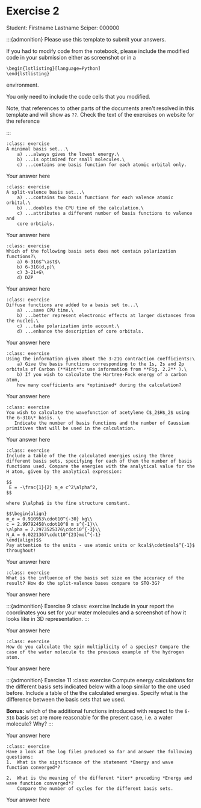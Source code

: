 # Exercise 2

Student:  Firstname Lastname    Sciper: 000000

:::{admonition} Please use this template to submit your answers. 

If you had to modify code from the notebook, please include the modified code in your submission either as screenshot or in a 

```
\begin{lstlisting}[language=Python]
\end{lstlisting}
```


environment. 

You only need to include the code cells that you modified.

Note, that references to other parts of the documents aren't resolved in this template and will show as `??`. Check the text of the exercises on website for the reference

:::

```{admonition} Exercise 1
:class: exercise 
A minimal basis set...\
    a) ...always gives the lowest energy.\
    b) ...is optimized for small molecules.\
    c) ...contains one basis function for each atomic orbital only.
```

Your answer here

```{admonition} Exercise 2
:class: exercise 
A split-valence basis set...\
    a) ...contains two basis functions for each valence atomic orbital.\
    b) ...doubles the CPU time of the calculation.\
    c) ...attributes a different number of basis functions to valence and
    core orbtials.
```

Your answer here

```{admonition} Exercise 3
:class: exercise 
Which of the following basis sets does not contain polarization functions?\
    a) 6-31G$^\ast$\
    b) 6-31G(d,p)\
    c) 3-21+G\
    d) DZP
```

Your answer here

```{admonition} Exercise 4
:class: exercise 
Diffuse functions are added to a basis set to...\
    a) ...save CPU time.\
    b) ...better represent electronic effects at larger distances from the nuclei.\
    c) ...take polarization into account.\
    d) ...enhance the description of core orbitals.
```

Your answer here

```{admonition} Exercise 5
:class: exercise 
Using the information given about the 3-21G contraction coefficients:\
    a) Give the basis functions corresponding to the 1s, 2s and 2p orbitals of Carbon (**Hint**: use information from **Fig. 2.2** ).\
    b) If you wish to calculate the Hartree-Fock energy of a carbon atom,
    how many coefficients are *optimised* during the calculation?
```

Your answer here

```{admonition} Exercise 6
:class: exercise 
You wish to calculate the wavefunction of acetylene C$_2$H$_2$ using the 6-31G\* basis. \
   Indicate the number of basis functions and the number of Gaussian primitives that will be used in the calculation.
```

Your answer here

```{admonition} Exercise 7
:class: exercise 
Include a table of the the calculated energies using the three different basis sets, specifying for each of them the number of basis functions used. Compare the energies with the analytical value for the H atom, given by the analytical expression: 

$$
 E = -\frac{1}{2} m_e c^2\alpha^2,
$$

where $\alpha$ is the fine structure constant. 

$$\begin{align}
m_e = 0.910953\cdot10^{-30} kg\\
c = 2.99792458\cdot10^8 m s^{-1}\\
\alpha = 7.2973525376\cdot10^{-3}\\
N_A = 6.0221367\cdot10^{23}mol^{-1}
\end{align}$$
Pay attention to the units - use atomic units or kcal$\cdot$mol$^{-1}$ throughout!
```

Your answer here

```{admonition} Exercise 8
:class: exercise 
What is the influence of the basis set size on the accuracy of the result? How do the split-valence bases compare to STO-3G?
```

Your answer here

:::{admonition} Exercise 9
:class: exercise 
Include in your report the coordinates you set for your water molecules and a screenshot of how it looks like in 3D representation.
:::

Your answer here

```{admonition} Exercise 10
:class: exercise
How do you calculate the spin multiplicity of a species? Compare the case of the water molecule to the previous example of the hydrogen atom.
```

Your answer here

:::{admonition} Exercise 11
:class: exercise 
Compute energy calculations for the different basis sets indicated below with a loop similar to the one used before.  Include a table of the the calculated energies. Specify what is the difference between the basis sets that we used.

**Bonus:** which of the additional functions introduced with respect to the `6-31G` basis set are more reasonable for the present case, i.e. a water molecule? Why?
:::

Your answer here

```{admonition} Exercise 12
:class: exercise
Have a look at the log files produced so far and answer the following questions:
1.  What is the significance of the statement *Energy and wave function converged*?

2.  What is the meaning of the different *iter* preceding *Energy and wave function converged*? 
    Compare the number of cycles for the different basis sets.
```

Your answer here
